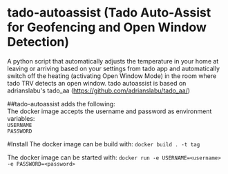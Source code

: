 # tado-autoassist (Tado Auto-Assist for Geofencing and Open Window Detection)
A python script that automatically adjusts the temperature in your home at leaving or arriving based on your settings from tado app and automatically switch off the heating (activating Open Window Mode) in the room where tado TRV detects an open window.
tado autoassist is based on adrianslabu's tado_aa (https://github.com/adrianslabu/tado_aa/)

##tado-autoassist adds the following:<br>
The docker image accepts the username and password as environment variables: <br>
`USERNAME`<br>
`PASSWORD`

#Install
The docker image can be build with:
`docker build . -t tag`

The docker image can be started with:
`docker run -e USERNAME=<username> -e PASSWORD=<password>`

